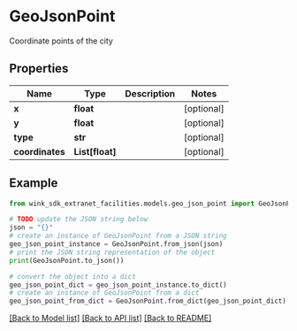 # GeoJsonPoint

Coordinate points of the city

## Properties

Name | Type | Description | Notes
------------ | ------------- | ------------- | -------------
**x** | **float** |  | [optional] 
**y** | **float** |  | [optional] 
**type** | **str** |  | [optional] 
**coordinates** | **List[float]** |  | [optional] 

## Example

```python
from wink_sdk_extranet_facilities.models.geo_json_point import GeoJsonPoint

# TODO update the JSON string below
json = "{}"
# create an instance of GeoJsonPoint from a JSON string
geo_json_point_instance = GeoJsonPoint.from_json(json)
# print the JSON string representation of the object
print(GeoJsonPoint.to_json())

# convert the object into a dict
geo_json_point_dict = geo_json_point_instance.to_dict()
# create an instance of GeoJsonPoint from a dict
geo_json_point_from_dict = GeoJsonPoint.from_dict(geo_json_point_dict)
```
[[Back to Model list]](../README.md#documentation-for-models) [[Back to API list]](../README.md#documentation-for-api-endpoints) [[Back to README]](../README.md)


